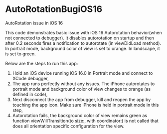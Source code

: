 # AutoRotationBugiOS16
AutoRotation issue in iOS 16

This code demonstrates basic issue with iOS 16 Autorotation behavior(when not connected to debugger). It disables autorotation on startup and then after 0.2 seconds fires a notification to autorotate (in viewDidLoad method). In portrait mode, background color of view is set to orange. In landscape, it is set to green.

Below are the steps to run this app:

1. Hold an iOS device running iOS 16.0 in Portrait mode and connect to XCode debugger,
2. The app runs perfectly without any issues. The iPhone autorotates to portrait mode and background color of view changes to orange (as defined in code),
3. Next disconnect the app from debugger, kill and reopen the app by touching the app icon. Make sure iPhone is held in portrait mode in this step,
4. Autorotation fails, the background color of view remains green as function viewWillTransition(to size:, with coordinator:) is not called that does all orientation specific configuration for the view.

